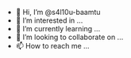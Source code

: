 - 👋 Hi, I’m @s4l10u-baamtu
- 👀 I’m interested in ...
- 🌱 I’m currently learning ...
- 💞️ I’m looking to collaborate on ...
- 📫 How to reach me ...

<!---
s4l10u-baamtu/s4l10u-baamtu is a ✨ special ✨ repository because its `README.md` (this file) appears on your GitHub profile.
You can click the Preview link to take a look at your changes.
--->
